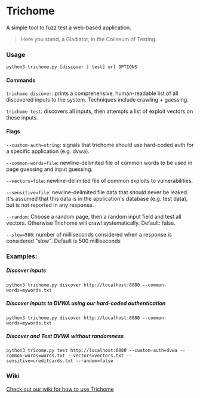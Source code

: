 # Trichome
A simple tool to fuzz test a web-based application.
> Here you stand, a Gladiator, in the Coliseum of Testing.

### Usage
`python3 trichome.py [discover | test] url OPTIONS`

#### Commands
`trichome discover`: prints a comprehensive, human-readable list of all discovered inputs to the system. Techniques include crawling + guessing. 

`trichome test`: discovers all inputs, then attempts a list of exploit vectors on these inputs.

#### Flags
`--custom-auth=string`: signals that trichome should use hard-coded auth for a specific application (e.g. dvwa).  

`--common-words=file`: newline-delimited file of common words to be used in page guessing and input guessing.  

`--vectors=file`: newline-delimited file of common exploits to vulnerabilities.  

`--sensitive=file`: newline-delimited file data that should never be leaked. It's assumed that this data is in the application's database (e.g. test data), but is not reported in any response.   

`--random`: Choose a random page, then a random input field and test all vectors. Otherwise Trichome will crawl systematically. Default: false.  

`--slow=500`: number of milliseconds considered when a response is considered "slow". Default is 500 milliseconds  

### Examples:
##### Discover inputs  
`python3 trichome.py discover http://localhost:8080 --common-words=mywords.txt`  

##### Discover inputs to DVWA using our hard-coded authentication  
`python3 trichome.py discover http://localhost:8080 --common-words=mywords.txt`  

##### Discover and Test DVWA without randomness  
`python3 tricome.py test http://localhost:8080 --custom-auth=dvwa --common-words=words.txt --vectors=vectors.txt --sensitive=creditcards.txt --random=false`

### Wiki
[Check out our wiki for how to use Trichome](https://github.com/piperchester/trichome/wiki)
